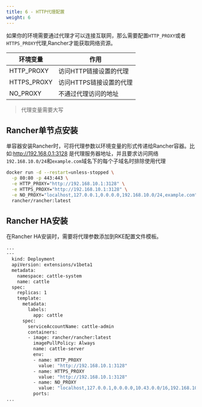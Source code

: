 ```yaml
---
title: 6 - HTTP代理配置
weight: 6
---
```


如果你的环境需要通过代理才可以连接互联网，那么需要配置`HTTP_PROXY`或者`HTTPS_PROXY`代理,Rancher才能获取网络资源。

| 环境变量    | 作用                   |
| ----------- | ---------------------|
| HTTP_PROXY  | 访问HTTP链接设置的代理  |
| HTTPS_PROXY | 访问HTTPS链接设置的代理 |
| NO_PROXY    | 不通过代理访问的地址    |

> 代理变量需要大写

## Rancher单节点安装

单容器安装Rancher时，可将代理参数以环境变量的形式传递给Rancher容器。比如:http://192.168.0.1:3128 是代理服务器地址，并且要求访问网络 `192.168.10.0/24`和`example.com`域名下的每个子域名时排除使用代理

```bash
docker run -d --restart=unless-stopped \
  -p 80:80 -p 443:443 \
  -e HTTP_PROXY="http://192.168.10.1:3128" \
  -e HTTPS_PROXY="http://192.168.10.1:3128" \
  -e NO_PROXY="localhost,127.0.0.1,0.0.0.0,192.168.10.0/24,example.com" \
  rancher/rancher:latest
```

## Rancher HA安装

在Rancher HA安装时，需要将代理参数添加到RKE配置文件模板。

```bash
...
---
  kind: Deployment
  apiVersion: extensions/v1beta1
  metadata:
    namespace: cattle-system
    name: cattle
  spec:
    replicas: 1
    template:
      metadata:
        labels:
          app: cattle
      spec:
        serviceAccountName: cattle-admin
        containers:
        - image: rancher/rancher:latest
          imagePullPolicy: Always
          name: cattle-server
          env:
          - name: HTTP_PROXY
            value: "http://192.168.10.1:3128"
          - name: HTTPS_PROXY
            value: "http://192.168.10.1:3128"
          - name: NO_PROXY
            value: "localhost,127.0.0.1,0.0.0.0,10.43.0.0/16,192.168.10.0/24,example.com"
          ports:
...
```